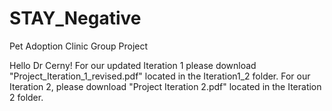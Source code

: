 # STAY_Negative
Pet Adoption Clinic Group Project

Hello Dr Cerny! For our updated Iteration 1 please download "Project_Iteration_1_revised.pdf" located in the Iteration1_2 folder. For our Iteration 2, please download "Project Iteration 2.pdf" located in the Iteration 2 folder.
